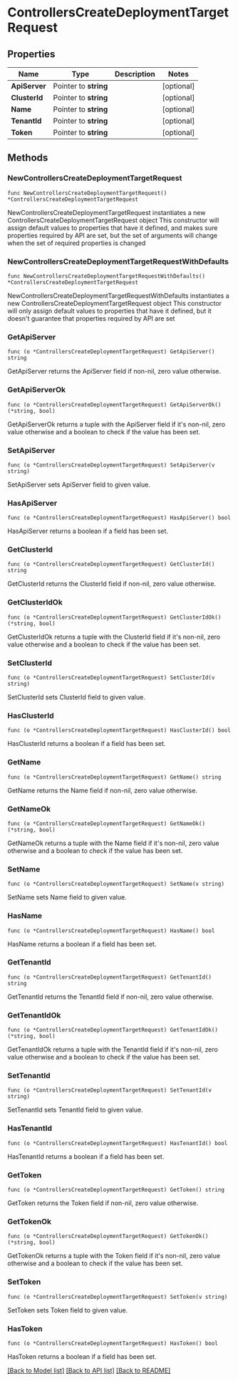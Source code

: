 # ControllersCreateDeploymentTargetRequest

## Properties

Name | Type | Description | Notes
------------ | ------------- | ------------- | -------------
**ApiServer** | Pointer to **string** |  | [optional] 
**ClusterId** | Pointer to **string** |  | [optional] 
**Name** | Pointer to **string** |  | [optional] 
**TenantId** | Pointer to **string** |  | [optional] 
**Token** | Pointer to **string** |  | [optional] 

## Methods

### NewControllersCreateDeploymentTargetRequest

`func NewControllersCreateDeploymentTargetRequest() *ControllersCreateDeploymentTargetRequest`

NewControllersCreateDeploymentTargetRequest instantiates a new ControllersCreateDeploymentTargetRequest object
This constructor will assign default values to properties that have it defined,
and makes sure properties required by API are set, but the set of arguments
will change when the set of required properties is changed

### NewControllersCreateDeploymentTargetRequestWithDefaults

`func NewControllersCreateDeploymentTargetRequestWithDefaults() *ControllersCreateDeploymentTargetRequest`

NewControllersCreateDeploymentTargetRequestWithDefaults instantiates a new ControllersCreateDeploymentTargetRequest object
This constructor will only assign default values to properties that have it defined,
but it doesn't guarantee that properties required by API are set

### GetApiServer

`func (o *ControllersCreateDeploymentTargetRequest) GetApiServer() string`

GetApiServer returns the ApiServer field if non-nil, zero value otherwise.

### GetApiServerOk

`func (o *ControllersCreateDeploymentTargetRequest) GetApiServerOk() (*string, bool)`

GetApiServerOk returns a tuple with the ApiServer field if it's non-nil, zero value otherwise
and a boolean to check if the value has been set.

### SetApiServer

`func (o *ControllersCreateDeploymentTargetRequest) SetApiServer(v string)`

SetApiServer sets ApiServer field to given value.

### HasApiServer

`func (o *ControllersCreateDeploymentTargetRequest) HasApiServer() bool`

HasApiServer returns a boolean if a field has been set.

### GetClusterId

`func (o *ControllersCreateDeploymentTargetRequest) GetClusterId() string`

GetClusterId returns the ClusterId field if non-nil, zero value otherwise.

### GetClusterIdOk

`func (o *ControllersCreateDeploymentTargetRequest) GetClusterIdOk() (*string, bool)`

GetClusterIdOk returns a tuple with the ClusterId field if it's non-nil, zero value otherwise
and a boolean to check if the value has been set.

### SetClusterId

`func (o *ControllersCreateDeploymentTargetRequest) SetClusterId(v string)`

SetClusterId sets ClusterId field to given value.

### HasClusterId

`func (o *ControllersCreateDeploymentTargetRequest) HasClusterId() bool`

HasClusterId returns a boolean if a field has been set.

### GetName

`func (o *ControllersCreateDeploymentTargetRequest) GetName() string`

GetName returns the Name field if non-nil, zero value otherwise.

### GetNameOk

`func (o *ControllersCreateDeploymentTargetRequest) GetNameOk() (*string, bool)`

GetNameOk returns a tuple with the Name field if it's non-nil, zero value otherwise
and a boolean to check if the value has been set.

### SetName

`func (o *ControllersCreateDeploymentTargetRequest) SetName(v string)`

SetName sets Name field to given value.

### HasName

`func (o *ControllersCreateDeploymentTargetRequest) HasName() bool`

HasName returns a boolean if a field has been set.

### GetTenantId

`func (o *ControllersCreateDeploymentTargetRequest) GetTenantId() string`

GetTenantId returns the TenantId field if non-nil, zero value otherwise.

### GetTenantIdOk

`func (o *ControllersCreateDeploymentTargetRequest) GetTenantIdOk() (*string, bool)`

GetTenantIdOk returns a tuple with the TenantId field if it's non-nil, zero value otherwise
and a boolean to check if the value has been set.

### SetTenantId

`func (o *ControllersCreateDeploymentTargetRequest) SetTenantId(v string)`

SetTenantId sets TenantId field to given value.

### HasTenantId

`func (o *ControllersCreateDeploymentTargetRequest) HasTenantId() bool`

HasTenantId returns a boolean if a field has been set.

### GetToken

`func (o *ControllersCreateDeploymentTargetRequest) GetToken() string`

GetToken returns the Token field if non-nil, zero value otherwise.

### GetTokenOk

`func (o *ControllersCreateDeploymentTargetRequest) GetTokenOk() (*string, bool)`

GetTokenOk returns a tuple with the Token field if it's non-nil, zero value otherwise
and a boolean to check if the value has been set.

### SetToken

`func (o *ControllersCreateDeploymentTargetRequest) SetToken(v string)`

SetToken sets Token field to given value.

### HasToken

`func (o *ControllersCreateDeploymentTargetRequest) HasToken() bool`

HasToken returns a boolean if a field has been set.


[[Back to Model list]](../README.md#documentation-for-models) [[Back to API list]](../README.md#documentation-for-api-endpoints) [[Back to README]](../README.md)


